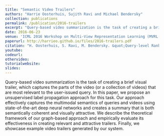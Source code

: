 ```yaml
---
title: "Semantic Video Trailers"
authors: "Harrie Oosterhuis, Sujith Ravi and Michael Bendersky"
collection: publications
permalink: /publication/2016-trailers
excerpt: "Query-based video summarization is the task of creating a brief visual trailer, which captures the parts of the video (or a collection of videos) that are most relevant to the user-issued query. In this paper, we propose an unsupervised label propagation approach for this task."
date: 2016-06-23
venue: 'ICML 2016 Workshop on Multi-View Representation Learning (MVRL ’16)'
paperurl: http://harrieo.github.io/files/2016-trailers.pdf
citation: "H. Oosterhuis, S. Ravi, M. Bendersky. &quot;Query-level Ranker Specialization.&quot; In <i>ICML 2016 Workshop on Multi-View Representation Learning</i>. 2016."
youtube: 
codeurl:
othervideo:
tutorialwebsite:
slides:
---
```


Query-based video summarization is the task of creating a brief visual trailer, which captures the parts of the video (or a collection of videos) that are most relevant to the user-issued query. In this paper, we propose an unsupervised label propagation approach for this task. Our approach effectively captures the multimodal semantics of queries and videos using state-of-the-art deep neural networks and creates a summary that is both semantically coherent and visually attractive. We describe the theoretical framework of our graph-based approach and empirically evaluate its effectiveness in creating relevant and attractive trailers. Finally, we showcase example video trailers generated by our system.